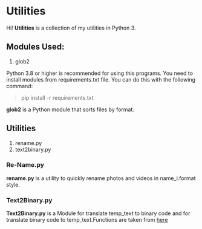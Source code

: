 # Utilities

Hi! **Utilities** is a collection of my utilities in Python 3.

## Modules Used:

1. glob2

Python 3.8 or higher is recommended for using this programs. You need to install modules from requirements.txt file. You can do this with the following command:

> pip install -r requirements.txt

**glob2** is a Python module that sorts files by format.

## Utilities

1. rename.py
2. text2binary.py

### Re-Name.py

**rename.py** is a utility to quickly rename photos and videos in name_i.format style.

### Text2Binary.py

**Text2Binary.py** is a Module for translate temp_text to binary code and for translate binary code to temp_text.Functions are taken from [here](http://bit.do/functions_from_text2binary.)
